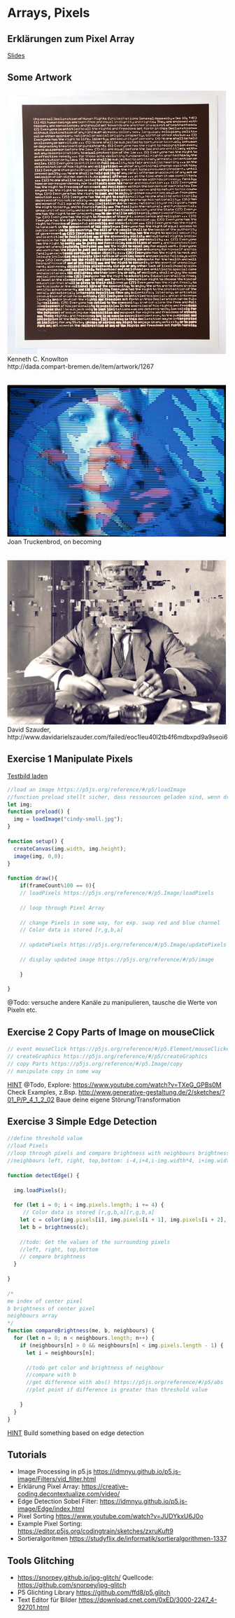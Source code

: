 # Arrays, Pixels
## Erklärungen zum Pixel Array 
<a href="https://docs.google.com/presentation/d/104VbNZyDklRJWsJmG86VUrvtpTb2S4PbhuwkliPYxVI/edit?usp=sharing" target="_blank">Slides </a>

## Some Artwork
<img src="Kenneth_Knowlton-scaled.jpg" width="500" />
<br/>
Kenneth C. Knowlton <br/>
http://dada.compart-bremen.de/item/artwork/1267 <br/><br/><br/>

<img src="../HUB_20230510/1984_on_becoming.jpeg" width="500" />
<br/>
Joan Truckenbrod, on becoming<br/><br/>

<br/>

<img src="../HUB_20230510/DavidSzauder.png" width="500" />
<br/>
David Szauder, http://www.davidarielszauder.com/failed/eoc1leu40l2tb4f6mdbxpd9a9seoi6 <br/>

## Exercise 1 Manipulate Pixels
<a href="cindy-small.jpg">Testbild laden</a>

```js
//load an image https://p5js.org/reference/#/p5/loadImage
//function preload stellt sicher, dass ressourcen geladen sind, wenn draw startet
let img;
function preload() {
  img = loadImage("cindy-small.jpg");
}

function setup() {
  createCanvas(img.width, img.height);
  image(img, 0,0);
}

function draw(){
    if(frameCount%100 == 0){
    // loadPixels https://p5js.org/reference/#/p5.Image/loadPixels

    // loop through Pixel Array 

    // change Pixels in some way, for exp. swap red and blue channel
    // Color data is stored [r,g,b,a]

    // updatePixels https://p5js.org/reference/#/p5.Image/updatePixels

    // display updated image https://p5js.org/reference/#/p5/image

    }
    
}

```
@Todo: versuche andere Kanäle zu manipulieren, tausche die Werte von Pixeln etc.

## Exercise 2 Copy Parts of Image on mouseClick

```js
// event mouseClick https://p5js.org/reference/#/p5.Element/mouseClicked
// createGraphics https://p5js.org/reference/#/p5/createGraphics
// copy Parts https://p5js.org/reference/#/p5.Image/copy 
// manipulate copy in some way
```
<a href="https://editor.p5js.org/hzuellig/sketches/dCWv-IqKI" target="_blank">HINT</a>
@Todo, Explore: https://www.youtube.com/watch?v=TXeG_GPBs0M 
Check Examples, z.Bsp. http://www.generative-gestaltung.de/2/sketches/?01_P/P_4_1_2_02
Baue deine eigene Störung/Transformation 


## Exercise 3 Simple Edge Detection

```js
//define threshold value
//load Pixels
//loop through pixels and compare brightness with neighbours brightness
//neighbours left, right, top,bottom: i-4,i+4,i-img.width*4, i+img.width*4

function detectEdge() {

  img.loadPixels();

  for (let i = 0; i < img.pixels.length; i += 4) {
     // Color data is stored [r,g,b,a][r,g,b,a]
    let c = color(img.pixels[i], img.pixels[i + 1], img.pixels[i + 2], img.pixels[i + 3]);
    let b = brightness(c);

    //todo: Get the values of the surrounding pixels
    //left, right, top,bottom
    // compare brightness 
  }

}

/*
me index of center pixel
b brightness of center pixel
neighbours array 
*/
function compareBrightness(me, b, neighbours) {
  for (let n = 0; n < neighbours.length; n++) {
    if (neighbours[n] > 0 && neighbours[n] < img.pixels.length - 1) {
      let i = neighbours[n];
      
      //todo get color and brightness of neighbour 
      //compare with b 
      //get difference with abs() https://p5js.org/reference/#/p5/abs
      //plot point if difference is greater than threshold value
  
    }
  }
}

```
<a href="https://editor.p5js.org/hzuellig/sketches/ZxjfOhXMU" target="_blank">HINT</a>
Build something based on edge detection


## Tutorials 
* Image Processing in p5.js https://idmnyu.github.io/p5.js-image/Filters/vid_filter.html
* Erklärung Pixel Array: https://creative-coding.decontextualize.com/video/
* Edge Detection Sobel Filter: https://idmnyu.github.io/p5.js-image/Edge/index.html
* Pixel Sorting https://www.youtube.com/watch?v=JUDYkxU6J0o
* Example Pixel Sorting: https://editor.p5js.org/codingtrain/sketches/zxruKuft9
* Sortieralgoritmen https://studyflix.de/informatik/sortieralgorithmen-1337

## Tools Glitching
* https://snorpey.github.io/jpg-glitch/ Quellcode: https://github.com/snorpey/jpg-glitch
* P5 Glichting Library https://github.com/ffd8/p5.glitch 
* Text Editor für Bilder https://download.cnet.com/0xED/3000-2247_4-92701.html

